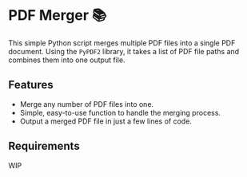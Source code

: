 # PDF Merger 📚

This simple Python script merges multiple PDF files into a single PDF document. Using the `PyPDF2` library, it takes a list of PDF file paths and combines them into one output file.

## Features

- Merge any number of PDF files into one.
- Simple, easy-to-use function to handle the merging process.
- Output a merged PDF file in just a few lines of code.

## Requirements

WIP

